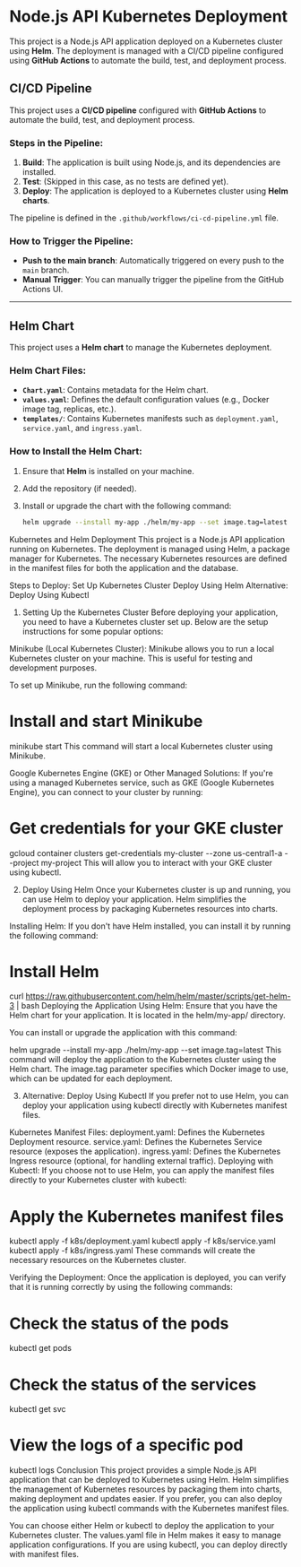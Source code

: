 # Node.js API Kubernetes Deployment

This project is a Node.js API application deployed on a Kubernetes cluster using **Helm**. The deployment is managed with a CI/CD pipeline configured using **GitHub Actions** to automate the build, test, and deployment process.

## CI/CD Pipeline

This project uses a **CI/CD pipeline** configured with **GitHub Actions** to automate the build, test, and deployment process.

### Steps in the Pipeline:
1. **Build**: The application is built using Node.js, and its dependencies are installed.
2. **Test**: (Skipped in this case, as no tests are defined yet).
3. **Deploy**: The application is deployed to a Kubernetes cluster using **Helm charts**.

The pipeline is defined in the `.github/workflows/ci-cd-pipeline.yml` file.

### How to Trigger the Pipeline:
- **Push to the main branch**: Automatically triggered on every push to the `main` branch.
- **Manual Trigger**: You can manually trigger the pipeline from the GitHub Actions UI.

---

## Helm Chart

This project uses a **Helm chart** to manage the Kubernetes deployment.

### Helm Chart Files:
- **`Chart.yaml`**: Contains metadata for the Helm chart.
- **`values.yaml`**: Defines the default configuration values (e.g., Docker image tag, replicas, etc.).
- **`templates/`**: Contains Kubernetes manifests such as `deployment.yaml`, `service.yaml`, and `ingress.yaml`.

### How to Install the Helm Chart:
1. Ensure that **Helm** is installed on your machine.
2. Add the repository (if needed).
3. Install or upgrade the chart with the following command:

   ```bash
   helm upgrade --install my-app ./helm/my-app --set image.tag=latest


Kubernetes and Helm Deployment
This project is a Node.js API application running on Kubernetes. The deployment is managed using Helm, a package manager for Kubernetes. The necessary Kubernetes resources are defined in the manifest files for both the application and the database.

Steps to Deploy:
Set Up Kubernetes Cluster
Deploy Using Helm
Alternative: Deploy Using Kubectl
1. Setting Up the Kubernetes Cluster
Before deploying your application, you need to have a Kubernetes cluster set up. Below are the setup instructions for some popular options:

Minikube (Local Kubernetes Cluster):
Minikube allows you to run a local Kubernetes cluster on your machine. This is useful for testing and development purposes.

To set up Minikube, run the following command:


# Install and start Minikube
minikube start
This command will start a local Kubernetes cluster using Minikube.

Google Kubernetes Engine (GKE) or Other Managed Solutions:
If you're using a managed Kubernetes service, such as GKE (Google Kubernetes Engine), you can connect to your cluster by running:


# Get credentials for your GKE cluster
gcloud container clusters get-credentials my-cluster --zone us-central1-a --project my-project
This will allow you to interact with your GKE cluster using kubectl.

2. Deploy Using Helm
Once your Kubernetes cluster is up and running, you can use Helm to deploy your application. Helm simplifies the deployment process by packaging Kubernetes resources into charts.

Installing Helm:
If you don't have Helm installed, you can install it by running the following command:


# Install Helm
curl https://raw.githubusercontent.com/helm/helm/master/scripts/get-helm-3 | bash
Deploying the Application Using Helm:
Ensure that you have the Helm chart for your application. It is located in the helm/my-app/ directory.

You can install or upgrade the application with this command:


helm upgrade --install my-app ./helm/my-app --set image.tag=latest
This command will deploy the application to the Kubernetes cluster using the Helm chart. The image.tag parameter specifies which Docker image to use, which can be updated for each deployment.

3. Alternative: Deploy Using Kubectl
If you prefer not to use Helm, you can deploy your application using kubectl directly with Kubernetes manifest files.

Kubernetes Manifest Files:
deployment.yaml: Defines the Kubernetes Deployment resource.
service.yaml: Defines the Kubernetes Service resource (exposes the application).
ingress.yaml: Defines the Kubernetes Ingress resource (optional, for handling external traffic).
Deploying with Kubectl:
If you choose not to use Helm, you can apply the manifest files directly to your Kubernetes cluster with kubectl:


# Apply the Kubernetes manifest files
kubectl apply -f k8s/deployment.yaml
kubectl apply -f k8s/service.yaml
kubectl apply -f k8s/ingress.yaml
These commands will create the necessary resources on the Kubernetes cluster.

Verifying the Deployment:
Once the application is deployed, you can verify that it is running correctly by using the following commands:


# Check the status of the pods
kubectl get pods

# Check the status of the services
kubectl get svc

# View the logs of a specific pod
kubectl logs <pod-name>
Conclusion
This project provides a simple Node.js API application that can be deployed to Kubernetes using Helm. Helm simplifies the management of Kubernetes resources by packaging them into charts, making deployment and updates easier. If you prefer, you can also deploy the application using kubectl commands with the Kubernetes manifest files.

You can choose either Helm or kubectl to deploy the application to your Kubernetes cluster. The values.yaml file in Helm makes it easy to manage application configurations. If you are using kubectl, you can deploy directly with manifest files.

